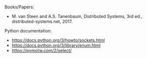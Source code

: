 Books/Papers:
 - M. van Steen and A.S. Tanenbaum, Distributed Systems, 3rd ed., distributed-systems.net, 2017.

Python documentation:
 - https://docs.python.org/3/howto/sockets.html
 - https://docs.python.org/3/library/enum.html
 - https://pymotw.com/2/select/